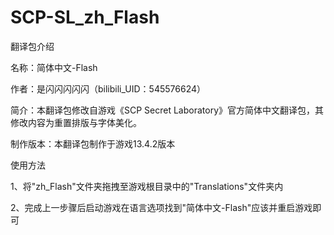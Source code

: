 # SCP-SL_zh_Flash
翻译包介绍

名称：简体中文-Flash

作者：是闪闪闪闪闪（bilibili_UID：545576624）

简介：本翻译包修改自游戏《SCP Secret Laboratory》官方简体中文翻译包，其修改内容为重置排版与字体美化。

制作版本：本翻译包制作于游戏13.4.2版本

使用方法

1、将"zh_Flash"文件夹拖拽至游戏根目录中的"Translations"文件夹内

2、完成上一步骤后启动游戏在语言选项找到"简体中文-Flash"应该并重启游戏即可
